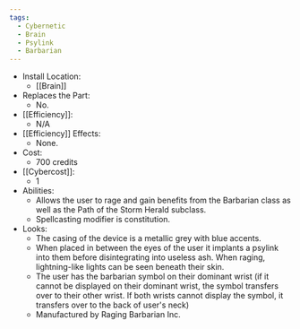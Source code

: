 ```yaml
---
tags:
  - Cybernetic
  - Brain
  - Psylink
  - Barbarian
---
```

* Install Location:
	* [[Brain]]
* Replaces the Part:
	* No.
* [[Efficiency]]:
	* N/A
* [[Efficiency]] Effects:
	- None.
* Cost:
	* 700 credits
* [[Cybercost]]:
	* 1
* Abilities:
	* Allows the user to rage and gain benefits from the Barbarian class as well as the Path of the Storm Herald subclass.
	* Spellcasting modifier is constitution.
* Looks:
	* The casing of the device is a metallic grey with blue accents.
	* When placed in between the eyes of the user it implants a psylink into them before disintegrating into useless ash. When raging, lightning-like lights can be seen beneath their skin.
	* The user has the barbarian symbol on their dominant wrist (if it cannot be displayed on their dominant wrist, the symbol transfers over to their other wrist. If both wrists cannot display the symbol, it transfers over to the back of user's neck)
	* Manufactured by Raging Barbarian Inc.